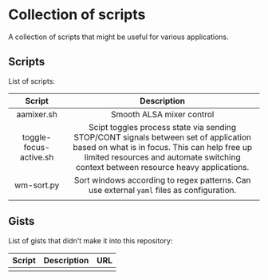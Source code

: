 # Collection of scripts

A collection of scripts that might be useful for various applications.

## Scripts

List of scripts:

| Script | Description |
|:------:|:-----------:|
| aamixer.sh | Smooth ALSA mixer control |
| toggle-focus-active.sh | Scipt toggles process state via sending STOP/CONT signals between set of application based on what is in focus. This can help free up limited resources and automate switching context between resource heavy applications. |
| wm-sort.py | Sort windows according to regex patterns. Can use external `yaml` files as configuration. |
|  |  |

## Gists

List of gists that didn't make it into this repository:

| Script | Description | URL |
|:------:|:-----------:|:---:|
|  |  |  |
